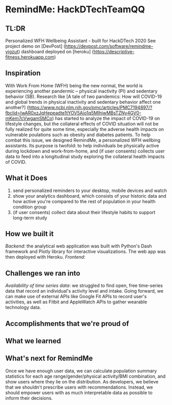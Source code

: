 # RemindMe: HackDTechTeamQQ

## TL:DR
Personalized WFH Wellbeing Assistant - built for HackDTech 2020 
See project demo on [DevPost] (https://devpost.com/software/remindme-yjgzut)
dashboard deployed on [heroku] (https://descriptive-fitness.herokuapp.com)

## Inspiration 
With Work From Home (WFH) being the new normal, the world is experiencing another pandermic – physical inactivity (PI) and sedentary behavior (SB). Research like [A tale of two pandemics: How will COVID-19 and global trends in physical inactivity and sedentary behavior affect one another?] (https://www.ncbi.nlm.nih.gov/pmc/articles/PMC7194897/?fbclid=IwAR0xzJqHepeadte1tYOV5Aio1q5MIhjwMBsTZNy4GV0-mKem7cVwgamSMCo) has started to analyze the impact of COVID-19 on lifestyle changes, but the collateral effects of COVID situation will not be fully realized for quite some time, especially the adverse health impacts on vulnerable poulations such as obesity and diabetes patients. To help combat this issue, we designed RemindMe, a personalized WFH wellbing assistants. Its purpose is twofold: to help individuals be physically active during lockdown and work-from-home, and (if user consents) collects user data to feed into a longitudinal study exploring the collateral health impacts of COVID. 

## What it Does 
1) send personalized reminders to your desktop, mobile devices and watch 
2) show your analytics dashboard, which consists of your historic data and how active you're compared to the rest of population in your health condition group
3) (if user consents) collect data about their lifestyle habits to support long-term study 

## How we built it 
*Backend*: the analytical web application was built with Python's Dash framework and Plotly library for interactive visualizations. The web app was then deployed with Heroku. 
*Frontend*: 

## Challenges we ran into 
*Availability of time series data*: we struggled to find open, free time-series data that record an individual's activity level and intake. Going forward, we can make use of external APIs like Google Fit APIs to record user's activities, as well as Fitbit and AppleWatch APIs to gather wearable technology data. 

## Accomplishments that we're proud of 

## What we learned 

## What's next for RemindMe 
Once we have enough user data, we can calculate population summary statistics for each age range/gender/physical activity/BMI combination, and show users where they lie on the distribution. As developers, we believe that we shouldn't prescribe users with recommendations. Instead, we should empower users with as much interpretable data as possible to inform their decisions. 


